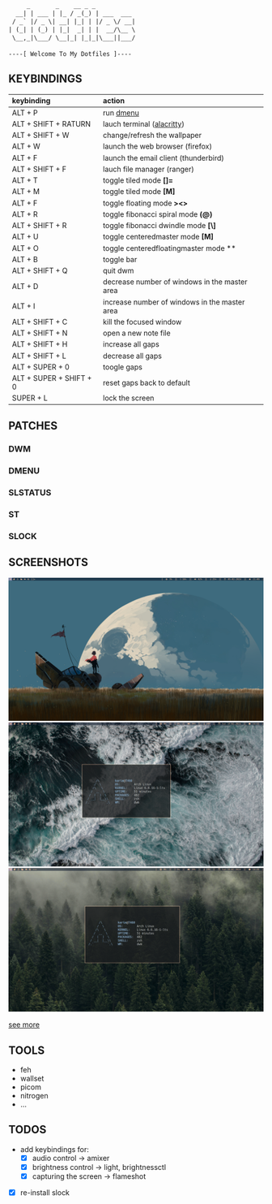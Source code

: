 ```
     _       _    __ _ _
  __| | ___ | |_ / _(_) | ___  ___
 / _` |/ _ \| __| |_| | |/ _ \/ __|
| (_| | (_) | |_|  _| | |  __/\__ \
 \__,_|\___/ \__|_| |_|_|\___||___/

----[ Welcome To My Dotfiles ]----
```

## KEYBINDINGS

|       keybinding        |                   action                      |
|:------------------------|:----------------------------------------------|
| ALT + P                 | run [dmenu](tools.suckless.org/dmenu)         |
| ALT + SHIFT + RATURN    | lauch terminal ([alacritty](alcritty.org))    |
| ALT + SHIFT + W         | change/refresh the wallpaper                  |
| ALT + W                 | launch the web browser (firefox)              |
| ALT + F                 | launch the email client (thunderbird)         |
| ALT + SHIFT + F         | lauch file manager (ranger)                   |
| ALT + T                 | toggle tiled mode **[]=**                     |
| ALT + M                 | toggle tiled mode **\[M]**                    |
| ALT + F                 | toggle floating mode **><>**                  |
| ALT + R                 | toggle fibonacci spiral mode **(@)**          |
| ALT + SHIFT + R         | toggle fibonacci dwindle mode **[\\]**        |
| ALT + U                 | toggle centeredmaster mode **[M]**            |
| ALT + O                 | toggle centeredfloatingmaster mode **|M|**    |
| ALT + B                 | toggle bar                                    |
| ALT + SHIFT + Q         | quit dwm                                      |
| ALT + D                 | decrease number of windows in the master area |
| ALT + I                 | increase number of windows in the master area |
| ALT + SHIFT + C         | kill the focused window                       |
| ALT + SHIFT + N         | open a new note file                          |
| ALT + SHIFT + H         | increase all gaps                             |
| ALT + SHIFT + L         | decrease all gaps                             |
| ALT + SUPER + 0         | toogle gaps                                   |
| ALT + SUPER + SHIFT + 0 | reset gaps back to default                    |
| SUPER + L               | lock the screen                               |


## PATCHES

### DWM
### DMENU
### SLSTATUS
### ST
### SLOCK

## SCREENSHOTS

![screen-1](screenshots/dwm/dwm-05-02-24-21.png)
![screen-2](screenshots/dwm/2024-02-18_14-42.png)
![screen-3](screenshots/dwm/2024-02-18_14-45.png)

[see more](./screenshots)


## TOOLS

* feh
* wallset
* picom
* nitrogen
* ...

## TODOS

- add keybindings for:
    - [X] audio control -> amixer
    - [X] brightness control -> light, brightnessctl
    - [X] capturing the screen -> flameshot

- [X] re-install slock

